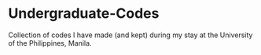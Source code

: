# Undergraduate-Codes
Collection of codes I have made (and kept) during my stay at the University of the Philippines, Manila. 
